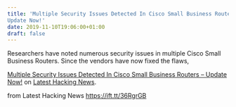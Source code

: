 ```yaml
---
title: 'Multiple Security Issues Detected In Cisco Small Business Routers –
Update Now!'
date: 2019-11-10T19:06:00+01:00
draft: false
---
```


Researchers have noted numerous security issues in multiple Cisco Small Business Routers. Since the vendors have now fixed the flaws,

[Multiple Security Issues Detected In Cisco Small Business Routers – Update Now!](https://latesthackingnews.com/2019/11/10/multiple-security-issues-detected-in-cisco-small-business-routers-update-now/) on [Latest Hacking News](https://latesthackingnews.com).

  
  
from Latest Hacking News https://ift.tt/36RgrGB